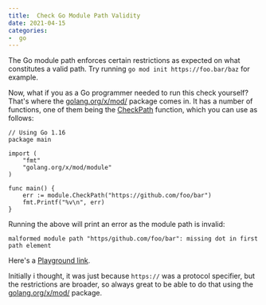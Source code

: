 ```yaml
---
title:  Check Go Module Path Validity
date: 2021-04-15
categories:
-  go
---
```


The Go module path enforces certain restrictions as expected on what constitutes a valid path.
Try running `go mod init https://foo.bar/baz` for example. 

Now, what if you as a Go programmer needed to run this check yourself? That's where the 
[golang.org/x/mod/](https://pkg.go.dev/golang.org/x/mod/module) package comes in.
It has a number of functions, one of them being the [CheckPath](https://pkg.go.dev/golang.org/x/mod/module#Check)
function, which you can use as follows:

```
// Using Go 1.16
package main

import (
	"fmt"
	"golang.org/x/mod/module"
)

func main() {
	err := module.CheckPath("https://github.com/foo/bar")
	fmt.Printf("%v\n", err)
}
```

Running the above will print an error as the module path is invalid:

```
malformed module path "https/github.com/foo/bar": missing dot in first path element
```

Here's a [Playground link](https://play.golang.org/p/PNDgARMYLrZ).

Initially i thought, it was just because `https://` was a protocol specifier, but the restrictions
are broader, so always great to be able to do that using the [golang.org/x/mod/](https://pkg.go.dev/golang.org/x/mod/module) package.


